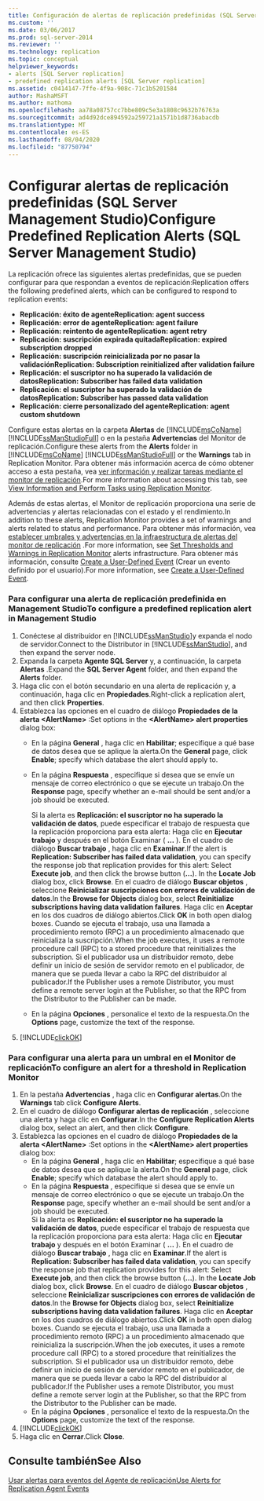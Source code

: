 ```yaml
---
title: Configuración de alertas de replicación predefinidas (SQL Server Management Studio) | Microsoft Docs
ms.custom: ''
ms.date: 03/06/2017
ms.prod: sql-server-2014
ms.reviewer: ''
ms.technology: replication
ms.topic: conceptual
helpviewer_keywords:
- alerts [SQL Server replication]
- predefined replication alerts [SQL Server replication]
ms.assetid: c0414147-7ffe-4f9a-908c-71c1b5201584
author: MashaMSFT
ms.author: mathoma
ms.openlocfilehash: aa78a08757cc7bbe809c5e3a1808c9632b76763a
ms.sourcegitcommit: ad4d92dce894592a259721a1571b1d8736abacdb
ms.translationtype: MT
ms.contentlocale: es-ES
ms.lasthandoff: 08/04/2020
ms.locfileid: "87750794"
---
```

# <a name="configure-predefined-replication-alerts-sql-server-management-studio"></a><span data-ttu-id="c098f-102">Configurar alertas de replicación predefinidas (SQL Server Management Studio)</span><span class="sxs-lookup"><span data-stu-id="c098f-102">Configure Predefined Replication Alerts (SQL Server Management Studio)</span></span>
  <span data-ttu-id="c098f-103">La replicación ofrece las siguientes alertas predefinidas, que se pueden configurar para que respondan a eventos de replicación:</span><span class="sxs-lookup"><span data-stu-id="c098f-103">Replication offers the following predefined alerts, which can be configured to respond to replication events:</span></span>  
  
-   <span data-ttu-id="c098f-104">**Replicación: éxito de agente**</span><span class="sxs-lookup"><span data-stu-id="c098f-104">**Replication: agent success**</span></span>    
-   <span data-ttu-id="c098f-105">**Replicación: error de agente**</span><span class="sxs-lookup"><span data-stu-id="c098f-105">**Replication: agent failure**</span></span>    
-   <span data-ttu-id="c098f-106">**Replicación: reintento de agente**</span><span class="sxs-lookup"><span data-stu-id="c098f-106">**Replication: agent retry**</span></span>    
-   <span data-ttu-id="c098f-107">**Replicación: suscripción expirada quitada**</span><span class="sxs-lookup"><span data-stu-id="c098f-107">**Replication: expired subscription dropped**</span></span>    
-   <span data-ttu-id="c098f-108">**Replicación: suscripción reinicializada por no pasar la validación**</span><span class="sxs-lookup"><span data-stu-id="c098f-108">**Replication: Subscription reinitialized after validation failure**</span></span>    
-   <span data-ttu-id="c098f-109">**Replicación: el suscriptor no ha superado la validación de datos**</span><span class="sxs-lookup"><span data-stu-id="c098f-109">**Replication: Subscriber has failed data validation**</span></span>    
-   <span data-ttu-id="c098f-110">**Replicación: el suscriptor ha superado la validación de datos**</span><span class="sxs-lookup"><span data-stu-id="c098f-110">**Replication: Subscriber has passed data validation**</span></span>    
-   <span data-ttu-id="c098f-111">**Replicación: cierre personalizado del agente**</span><span class="sxs-lookup"><span data-stu-id="c098f-111">**Replication: agent custom shutdown**</span></span>  
  
 <span data-ttu-id="c098f-112">Configure estas alertas en la carpeta **Alertas** de [!INCLUDE[msCoName](../../../includes/msconame-md.md)] [!INCLUDE[ssManStudioFull](../../../includes/ssmanstudiofull-md.md)] o en la pestaña **Advertencias** del Monitor de replicación.</span><span class="sxs-lookup"><span data-stu-id="c098f-112">Configure these alerts from the **Alerts** folder in [!INCLUDE[msCoName](../../../includes/msconame-md.md)] [!INCLUDE[ssManStudioFull](../../../includes/ssmanstudiofull-md.md)] or the **Warnings** tab in Replication Monitor.</span></span> <span data-ttu-id="c098f-113">Para obtener más información acerca de cómo obtener acceso a esta pestaña, vea [ver información y realizar tareas mediante el monitor de replicación](../monitor/view-information-and-perform-tasks-replication-monitor.md).</span><span class="sxs-lookup"><span data-stu-id="c098f-113">For more information about accessing this tab, see [View Information and Perform Tasks using Replication Monitor](../monitor/view-information-and-perform-tasks-replication-monitor.md).</span></span>  
  
 <span data-ttu-id="c098f-114">Además de estas alertas, el Monitor de replicación proporciona una serie de advertencias y alertas relacionadas con el estado y el rendimiento.</span><span class="sxs-lookup"><span data-stu-id="c098f-114">In addition to these alerts, Replication Monitor provides a set of warnings and alerts related to status and performance.</span></span> <span data-ttu-id="c098f-115">Para obtener más información, vea [establecer umbrales y advertencias en la infraestructura de alertas del monitor de replicación](../monitor/set-thresholds-and-warnings-in-replication-monitor.md) .</span><span class="sxs-lookup"><span data-stu-id="c098f-115">For more information, see [Set Thresholds and Warnings in Replication Monitor](../monitor/set-thresholds-and-warnings-in-replication-monitor.md) alerts infrastructure.</span></span> <span data-ttu-id="c098f-116">Para obtener más información, consulte [Create a User-Defined Event](../../../ssms/agent/create-a-user-defined-event.md) (Crear un evento definido por el usuario).</span><span class="sxs-lookup"><span data-stu-id="c098f-116">For more information, see [Create a User-Defined Event](../../../ssms/agent/create-a-user-defined-event.md).</span></span>  
  
### <a name="to-configure-a-predefined-replication-alert-in-management-studio"></a><span data-ttu-id="c098f-117">Para configurar una alerta de replicación predefinida en Management Studio</span><span class="sxs-lookup"><span data-stu-id="c098f-117">To configure a predefined replication alert in Management Studio</span></span>  
  
1.  <span data-ttu-id="c098f-118">Conéctese al distribuidor en [!INCLUDE[ssManStudio](../../../includes/ssmanstudio-md.md)]y expanda el nodo de servidor.</span><span class="sxs-lookup"><span data-stu-id="c098f-118">Connect to the Distributor in [!INCLUDE[ssManStudio](../../../includes/ssmanstudio-md.md)], and then expand the server node.</span></span>    
2.  <span data-ttu-id="c098f-119">Expanda la carpeta **Agente SQL Server** y, a continuación, la carpeta **Alertas** .</span><span class="sxs-lookup"><span data-stu-id="c098f-119">Expand the **SQL Server Agent** folder, and then expand the **Alerts** folder.</span></span>    
3.  <span data-ttu-id="c098f-120">Haga clic con el botón secundario en una alerta de replicación y, a continuación, haga clic en **Propiedades**.</span><span class="sxs-lookup"><span data-stu-id="c098f-120">Right-click a replication alert, and then click **Properties**.</span></span>    
4.  <span data-ttu-id="c098f-121">Establezca las opciones en el cuadro de diálogo **Propiedades de la alerta \<AlertName>** :</span><span class="sxs-lookup"><span data-stu-id="c098f-121">Set options in the **\<AlertName> alert properties** dialog box:</span></span>    
    -   <span data-ttu-id="c098f-122">En la página **General** , haga clic en **Habilitar**; especifique a qué base de datos desea que se aplique la alerta.</span><span class="sxs-lookup"><span data-stu-id="c098f-122">On the **General** page, click **Enable**; specify which database the alert should apply to.</span></span>    
    -   <span data-ttu-id="c098f-123">En la página **Respuesta** , especifique si desea que se envíe un mensaje de correo electrónico o que se ejecute un trabajo.</span><span class="sxs-lookup"><span data-stu-id="c098f-123">On the **Response** page, specify whether an e-mail should be sent and/or a job should be executed.</span></span>  
  
         <span data-ttu-id="c098f-124">Si la alerta es **Replicación: el suscriptor no ha superado la validación de datos**, puede especificar el trabajo de respuesta que la replicación proporciona para esta alerta: Haga clic en **Ejecutar trabajo** y después en el botón Examinar ( **…** ). En el cuadro de diálogo **Buscar trabajo** , haga clic en **Examinar**.</span><span class="sxs-lookup"><span data-stu-id="c098f-124">If the alert is **Replication: Subscriber has failed data validation**, you can specify the response job that replication provides for this alert: Select **Execute job**, and then click the browse button (**...**). In the **Locate Job** dialog box, click **Browse**.</span></span> <span data-ttu-id="c098f-125">En el cuadro de diálogo **Buscar objetos** , seleccione **Reinicializar suscripciones con errores de validación de datos**.</span><span class="sxs-lookup"><span data-stu-id="c098f-125">In the **Browse for Objects** dialog box, select **Reinitialize subscriptions having data validation failures**.</span></span> <span data-ttu-id="c098f-126">Haga clic en **Aceptar** en los dos cuadros de diálogo abiertos.</span><span class="sxs-lookup"><span data-stu-id="c098f-126">Click **OK** in both open dialog boxes.</span></span> <span data-ttu-id="c098f-127">Cuando se ejecuta el trabajo, usa una llamada a procedimiento remoto (RPC) a un procedimiento almacenado que reinicializa la suscripción.</span><span class="sxs-lookup"><span data-stu-id="c098f-127">When the job executes, it uses a remote procedure call (RPC) to a stored procedure that reinitializes the subscription.</span></span> <span data-ttu-id="c098f-128">Si el publicador usa un distribuidor remoto, debe definir un inicio de sesión de servidor remoto en el publicador, de manera que se pueda llevar a cabo la RPC del distribuidor al publicador.</span><span class="sxs-lookup"><span data-stu-id="c098f-128">If the Publisher uses a remote Distributor, you must define a remote server login at the Publisher, so that the RPC from the Distributor to the Publisher can be made.</span></span>   
    -   <span data-ttu-id="c098f-129">En la página **Opciones** , personalice el texto de la respuesta.</span><span class="sxs-lookup"><span data-stu-id="c098f-129">On the **Options** page, customize the text of the response.</span></span>    
5.  [!INCLUDE[clickOK](../../../includes/clickok-md.md)]  
  
### <a name="to-configure-an-alert-for-a-threshold-in-replication-monitor"></a><span data-ttu-id="c098f-130">Para configurar una alerta para un umbral en el Monitor de replicación</span><span class="sxs-lookup"><span data-stu-id="c098f-130">To configure an alert for a threshold in Replication Monitor</span></span>  
  
1.  <span data-ttu-id="c098f-131">En la pestaña **Advertencias** , haga clic en **Configurar alertas**.</span><span class="sxs-lookup"><span data-stu-id="c098f-131">On the **Warnings** tab click **Configure Alerts**.</span></span>    
2.  <span data-ttu-id="c098f-132">En el cuadro de diálogo **Configurar alertas de replicación** , seleccione una alerta y haga clic en **Configurar**.</span><span class="sxs-lookup"><span data-stu-id="c098f-132">In the **Configure Replication Alerts** dialog box, select an alert, and then click **Configure**.</span></span>    
3.  <span data-ttu-id="c098f-133">Establezca las opciones en el cuadro de diálogo **Propiedades de la alerta \<AlertName>** :</span><span class="sxs-lookup"><span data-stu-id="c098f-133">Set options in the **\<AlertName> alert properties** dialog box:</span></span>    
    -   <span data-ttu-id="c098f-134">En la página **General** , haga clic en **Habilitar**; especifique a qué base de datos desea que se aplique la alerta.</span><span class="sxs-lookup"><span data-stu-id="c098f-134">On the **General** page, click **Enable**; specify which database the alert should apply to.</span></span>    
    -   <span data-ttu-id="c098f-135">En la página **Respuesta** , especifique si desea que se envíe un mensaje de correo electrónico o que se ejecute un trabajo.</span><span class="sxs-lookup"><span data-stu-id="c098f-135">On the **Response** page, specify whether an e-mail should be sent and/or a job should be executed.</span></span>    
         <span data-ttu-id="c098f-136">Si la alerta es **Replicación: el suscriptor no ha superado la validación de datos**, puede especificar el trabajo de respuesta que la replicación proporciona para esta alerta: Haga clic en **Ejecutar trabajo** y después en el botón Examinar ( **…** ). En el cuadro de diálogo **Buscar trabajo** , haga clic en **Examinar**.</span><span class="sxs-lookup"><span data-stu-id="c098f-136">If the alert is **Replication: Subscriber has failed data validation**, you can specify the response job that replication provides for this alert: Select **Execute job**, and then click the browse button (**...**). In the **Locate Job** dialog box, click **Browse**.</span></span> <span data-ttu-id="c098f-137">En el cuadro de diálogo **Buscar objetos** , seleccione **Reinicializar suscripciones con errores de validación de datos**.</span><span class="sxs-lookup"><span data-stu-id="c098f-137">In the **Browse for Objects** dialog box, select **Reinitialize subscriptions having data validation failures**.</span></span> <span data-ttu-id="c098f-138">Haga clic en **Aceptar** en los dos cuadros de diálogo abiertos.</span><span class="sxs-lookup"><span data-stu-id="c098f-138">Click **OK** in both open dialog boxes.</span></span> <span data-ttu-id="c098f-139">Cuando se ejecuta el trabajo, usa una llamada a procedimiento remoto (RPC) a un procedimiento almacenado que reinicializa la suscripción.</span><span class="sxs-lookup"><span data-stu-id="c098f-139">When the job executes, it uses a remote procedure call (RPC) to a stored procedure that reinitializes the subscription.</span></span> <span data-ttu-id="c098f-140">Si el publicador usa un distribuidor remoto, debe definir un inicio de sesión de servidor remoto en el publicador, de manera que se pueda llevar a cabo la RPC del distribuidor al publicador.</span><span class="sxs-lookup"><span data-stu-id="c098f-140">If the Publisher uses a remote Distributor, you must define a remote server login at the Publisher, so that the RPC from the Distributor to the Publisher can be made.</span></span>   
    -   <span data-ttu-id="c098f-141">En la página **Opciones** , personalice el texto de la respuesta.</span><span class="sxs-lookup"><span data-stu-id="c098f-141">On the **Options** page, customize the text of the response.</span></span>    
4.  [!INCLUDE[clickOK](../../../includes/clickok-md.md)]    
5.  <span data-ttu-id="c098f-142">Haga clic en **Cerrar**.</span><span class="sxs-lookup"><span data-stu-id="c098f-142">Click **Close**.</span></span>  
  
## <a name="see-also"></a><span data-ttu-id="c098f-143">Consulte también</span><span class="sxs-lookup"><span data-stu-id="c098f-143">See Also</span></span>  
 [<span data-ttu-id="c098f-144">Usar alertas para eventos del Agente de replicación</span><span class="sxs-lookup"><span data-stu-id="c098f-144">Use Alerts for Replication Agent Events</span></span>](../agents/use-alerts-for-replication-agent-events.md)  
  
  
